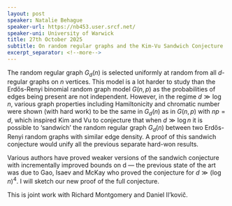 ```yaml
---
layout: post
speaker: Natalie Behague
speaker-url: https://nb453.user.srcf.net/
speaker-uni: University of Warwick
title: 27th October 2025
subtitle: On random regular graphs and the Kim-Vu Sandwich Conjecture
excerpt_separator: <!--more-->
---
```

The random regular graph $G_d(n)$ is selected uniformly at random from all $d$-regular graphs on $n$ vertices. This model is a lot harder to study than the Erdős-Renyi binomial random graph model $G(n, p)$ as the probabilities of edges being present are not independent. However, in the regime $d \gg \log n$, various graph properties including Hamiltonicity and chromatic number were shown (with hard work) to be the same in $G_d(n)$ as in $G(n, p)$ with $np = d$, which inspired Kim and Vu to conjecture that when $d \gg \log n$ it is possible to ‘sandwich’ the random regular graph $G_d(n)$ between two Erdős-Renyi random graphs with similar edge density. A proof of this sandwich conjecture would unify all the previous separate hard-won results. 

Various authors have proved weaker versions of the sandwich conjecture with incrementally improved bounds on d — the previous state of the art was due to Gao, Isaev and McKay who proved the conjecture for $d \gg (\log n)^4$.  I will sketch our new proof of the full conjecture.

This is joint work with Richard Montgomery and Daniel Il’kovič.


<!--more-->
